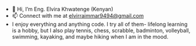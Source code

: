 - 👋 Hi, I’m Eng. Elvira Khwatenge (Kenyan)
- 📫 Connect with me at elvirraimmar9494@gmail.com
- I enjoy everything and anything code. I try all of them- lifelong learning is a hobby, but I also play tennis, chess, scrabble, badminton, volleyball, swimming, kayaking, and maybe hiking when I am in the mood.

<!---
Ekhwatenge/Ekhwatenge is a ✨ special ✨ repository because its `README.md` (this file) appears on your GitHub profile.
You can click the Preview link to take a look at your changes.
--->
